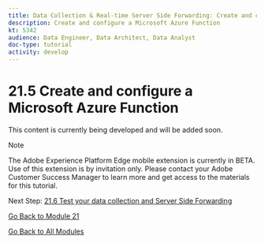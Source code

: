 ```yaml
---
title: Data Collection & Real-time Server Side Forwarding: Create and configure a Microsoft Azure Function
description: Create and configure a Microsoft Azure Function
kt: 5342
audience: Data Engineer, Data Architect, Data Analyst
doc-type: tutorial
activity: develop
---
```


# 21.5 Create and configure a Microsoft Azure Function

This content is currently being developed and will be added soon.

>[!NOTE]
>
>The Adobe Experience Platform Edge mobile extension is currently in BETA. Use of this extension is by invitation only. Please contact your Adobe Customer Success Manager to learn more and get access to the materials for this tutorial.

Next Step: [21.6 Test your data collection and Server Side Forwarding](./ex6.md)

[Go Back to Module 21](./aep_data_collection_ssf.md)

[Go Back to All Modules](./../../overview.md)
